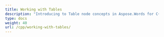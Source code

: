 ```yaml
---
title: Working with Tables
description: "Introducing to Table node concepts in Aspose.Words for C++."
type: docs
weight: 40
url: /cpp/working-with-tables/
---
```



